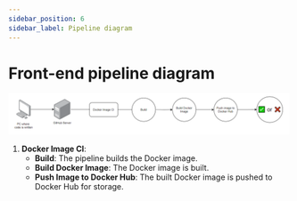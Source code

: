 ```yaml
---
sidebar_position: 6
sidebar_label: Pipeline diagram
---
```


# Front-end pipeline diagram
![Front-end pipeline diagram](img/FE_pipelineDiagram.png)

1. **Docker Image CI**:
   - **Build**: The pipeline builds the Docker image.
   - **Build Docker Image**: The Docker image is built.
   - **Push Image to Docker Hub**: The built Docker image is pushed to Docker Hub for storage.

<!-- TO-DO: Add more steps if done-->